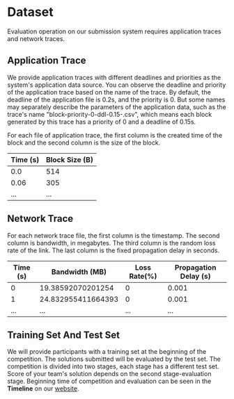 # Dataset
Evaluation operation on our submission system requires application traces and network traces.

## Application Trace

We provide application traces with different deadlines and priorities as the system's application data source. You can observe the deadline and priority of the application trace based on the name of the trace. By default, the deadline of the application file is 0.2s, and the priority is 0. But some names may separately describe the parameters of the application data, such as the trace's name "block-priority-0-ddl-0.15-.csv", which means each block generated by this trace has a priority of 0 and a deadline of 0.15s.

For each file of application trace, the first column is the created time of the block and the second column is the size of the block. 

| Time (s) | Block Size (B) |
| -------- | -------------- |
| 0.0      | 514            |
| 0.06     | 305            |
| ...      | ...            |


## Network Trace

For each network trace file, the first column is the timestamp. The second column is bandwidth, in megabytes. The third column is the random loss rate of the link. The last column is the fixed propagation delay in seconds.

| Time (s) | Bandwidth (MB)     | Loss Rate(%) | Propagation Delay (s) |
| -------- | ------------------ | ------------ | --------------------- |
| 0        | 19.38592070201254  | 0            | 0.001                 |
| 1        | 24.832955411664393 | 0            | 0.001                 |
| ...      | ...                | ...          | ...                   |

## Training Set And Test Set

We will provide participants with a training set at the beginning of the competition. The solutions submitted will be evaluated by the test set. The competition is divided into two stages, each stage has a different test set. Score of your team's solution depends on the second stage-evaluation stage. Beginning time of competition and evaluation can be seen in the **Timeline** on our [website](https://www.aitrans.online/MMGC2021/).